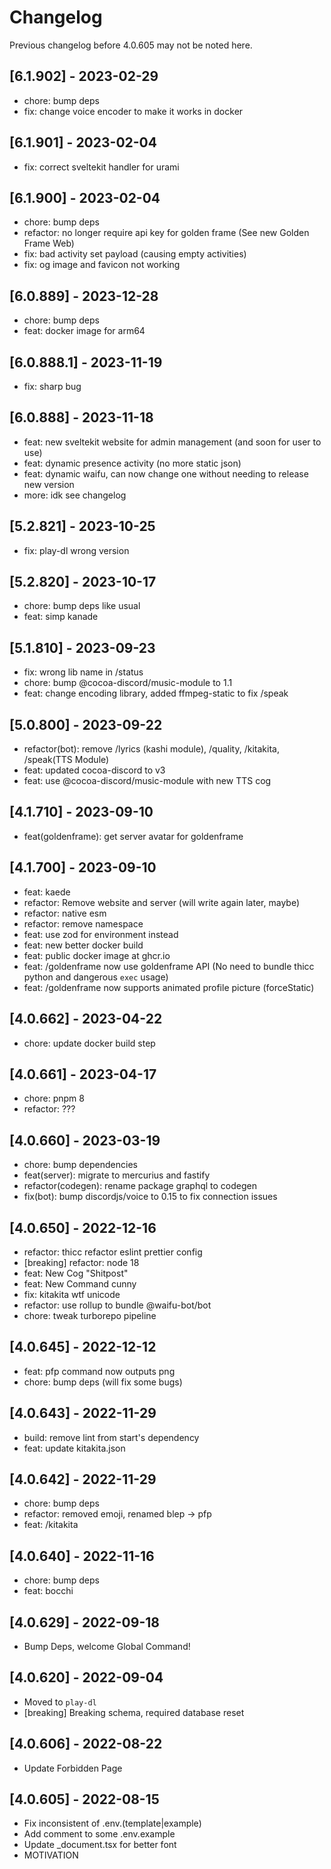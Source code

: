 # Changelog

Previous changelog before 4.0.605 may not be noted here.

## [6.1.902] - 2023-02-29

- chore: bump deps
- fix: change voice encoder to make it works in docker

## [6.1.901] - 2023-02-04

- fix: correct sveltekit handler for urami

## [6.1.900] - 2023-02-04

- chore: bump deps
- refactor: no longer require api key for golden frame (See new Golden Frame Web)
- fix: bad activity set payload (causing empty activities)
- fix: og image and favicon not working

## [6.0.889] - 2023-12-28

- chore: bump deps
- feat: docker image for arm64

## [6.0.888.1] - 2023-11-19

- fix: sharp bug

## [6.0.888] - 2023-11-18

- feat: new sveltekit website for admin management (and soon for user to use)
- feat: dynamic presence activity (no more static json)
- feat: dynamic waifu, can now change one without needing to release new version
- more: idk see changelog

## [5.2.821] - 2023-10-25

- fix: play-dl wrong version

## [5.2.820] - 2023-10-17

- chore: bump deps like usual
- feat: simp kanade

## [5.1.810] - 2023-09-23

- fix: wrong lib name in /status
- chore: bump @cocoa-discord/music-module to 1.1
- feat: change encoding library, added ffmpeg-static to fix /speak

## [5.0.800] - 2023-09-22

- refactor(bot): remove /lyrics (kashi module), /quality, /kitakita, /speak(TTS Module)
- feat: updated cocoa-discord to v3
- feat: use @cocoa-discord/music-module with new TTS cog

## [4.1.710] - 2023-09-10

- feat(goldenframe): get server avatar for goldenframe

## [4.1.700] - 2023-09-10

- feat: kaede
- refactor: Remove website and server (will write again later, maybe)
- refactor: native esm
- refactor: remove namespace
- feat: use zod for environment instead
- feat: new better docker build
- feat: public docker image at ghcr.io
- feat: /goldenframe now use goldenframe API
  (No need to bundle thicc python and dangerous `exec` usage)
- feat: /goldenframe now supports animated profile picture (forceStatic)

## [4.0.662] - 2023-04-22

- chore: update docker build step

## [4.0.661] - 2023-04-17

- chore: pnpm 8
- refactor: ???

## [4.0.660] - 2023-03-19

- chore: bump dependencies
- feat(server): migrate to mercurius and fastify
- refactor(codegen): rename package graphql to codegen
- fix(bot): bump discordjs/voice to 0.15 to fix connection issues

## [4.0.650] - 2022-12-16

- refactor: thicc refactor eslint prettier config
- [breaking] refactor: node 18
- feat: New Cog "Shitpost"
- feat: New Command cunny
- fix: kitakita wtf unicode
- refactor: use rollup to bundle @waifu-bot/bot
- chore: tweak turborepo pipeline

## [4.0.645] - 2022-12-12

- feat: pfp command now outputs png
- chore: bump deps (will fix some bugs)

## [4.0.643] - 2022-11-29

- build: remove lint from start's dependency
- feat: update kitakita.json

## [4.0.642] - 2022-11-29

- chore: bump deps
- refactor: removed emoji, renamed blep -> pfp
- feat: /kitakita

## [4.0.640] - 2022-11-16

- chore: bump deps
- feat: bocchi

## [4.0.629] - 2022-09-18

- Bump Deps, welcome Global Command!

## [4.0.620] - 2022-09-04

- Moved to `play-dl`
- [breaking] Breaking schema, required database reset

## [4.0.606] - 2022-08-22

- Update Forbidden Page

## [4.0.605] - 2022-08-15

- Fix inconsistent of .env.(template|example)
- Add comment to some .env.example
- Update \_document.tsx for better font
- MOTIVATION
